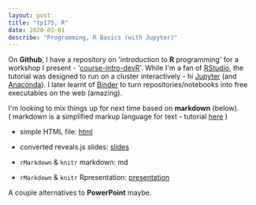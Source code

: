 ```yaml
---
layout: post
title: "tp175, R"
date: 2020-03-01
describe: "Programming, R Basics (with Jupyter)"
---
```


On <b>Github</b>, I have a repository on 'introduction to <b>R</b> programming' for a workshop I present - '<a href="https://github.com/tp175/course-intro-devR" target="_blank">course-intro-devR</a>'.
While I'm a fan of <a href="https://rstudio.com/" target="_blank">RStudio</a>, the tutorial was designed to run on a cluster interactively - hi <a href="https://jupyter.org/" target="_blank">Jupyter</a> (and <a href="https://docs.anaconda.com/" target="_blank">Anaconda</a>).
I later learnt of <a href="https://mybinder.org/" target="_blank">Binder</a> to turn repositories/notebooks into free executables on the web (amazing).

I'm looking to mix things up for next time based on <b>markdown</b> (below).<br>
( markdown is a simplified markup language for text - tutorial <a href="https://www.markdowntutorial.com/" target="_blank">here</a> )

- simple HTML file:
<a href="/work/tp175-Rintrodev.html">html</a>

- converted reveals.js slides:
<a href="/work/tp175-Rintrodev.slides.html">slides</a>

- <code>rMarkdown</code> & <code>knitr</code> markdown:
<a >md</a>

- <code>rMarkdown</code> & <code>knitr</code> Rpresentation:
<a href="/work/tp175-Rslides.md.html">presentation</a>

A couple alternatives to <b>PowerPoint</b> maybe. 
